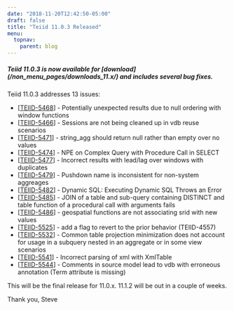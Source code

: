 ```yaml
---
date: "2018-11-20T12:42:50-05:00"
draft: false
title: "Teiid 11.0.3 Released"
menu:
  topnav:
    parent: blog
---
```


##### Teiid 11.0.3 is now available for [download] (/non_menu_pages/downloads_11.x/) and includes several bug fixes.

<!--more-->

Teiid 11.0.3 addresses 13 issues:

<ul>
<li>[<a href='https://issues.jboss.org/browse/TEIID-5468'>TEIID-5468</a>] -         Potentially unexpected results due to null ordering with window functions
</li>
<li>[<a href='https://issues.jboss.org/browse/TEIID-5466'>TEIID-5466</a>] -         Sessions are not being cleaned up in vdb reuse scenarios
</li>
<li>[<a href='https://issues.jboss.org/browse/TEIID-5471'>TEIID-5471</a>] -         string_agg should return null rather than empty over no values
</li>
<li>[<a href='https://issues.jboss.org/browse/TEIID-5474'>TEIID-5474</a>] -         NPE on Complex Query with Procedure Call in SELECT
</li>
<li>[<a href='https://issues.jboss.org/browse/TEIID-5477'>TEIID-5477</a>] -         Incorrect results with lead/lag over windows with duplicates
</li>
<li>[<a href='https://issues.jboss.org/browse/TEIID-5479'>TEIID-5479</a>] -         Pushdown name is inconsistent for non-system aggreages
</li>
<li>[<a href='https://issues.jboss.org/browse/TEIID-5482'>TEIID-5482</a>] -         Dynamic SQL: Executing Dynamic SQL Throws an Error
</li>
<li>[<a href='https://issues.jboss.org/browse/TEIID-5485'>TEIID-5485</a>] -         JOIN of a table and sub-query containing DISTINCT and table function of a procedural call with arguments fails
</li>
<li>[<a href='https://issues.jboss.org/browse/TEIID-5486'>TEIID-5486</a>] -         geospatial functions are not associating srid with new values
</li>
<li>[<a href='https://issues.jboss.org/browse/TEIID-5525'>TEIID-5525</a>] -         add a flag to revert to the prior behavior (TEIID-4557)
</li>
<li>[<a href='https://issues.jboss.org/browse/TEIID-5532'>TEIID-5532</a>] -         Common table projection minimization does not account for usage in a subquery nested in an aggregate or in some view scenarios
</li>
<li>[<a href='https://issues.jboss.org/browse/TEIID-5541'>TEIID-5541</a>] -         Incorrect parsing of xml with XmlTable
</li>
<li>[<a href='https://issues.jboss.org/browse/TEIID-5544'>TEIID-5544</a>] -         Comments in source model lead to vdb with erroneous annotation (Term attribute is missing)
</li>
</ul>

This will be the final release for 11.0.x.  11.1.2 will be out in a couple of weeks.

Thank you, Steve 
